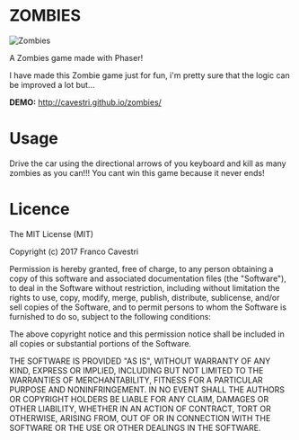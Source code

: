 ZOMBIES
=================================

![Zombies](https://raw.githubusercontent.com/cavestri/zombies/master/zombies.JPG "Original Zombie Game!")

A Zombies game made with Phaser!

I have made this Zombie game just for fun, i'm pretty sure that the logic can be improved a lot but...

**DEMO:** http://cavestri.github.io/zombies/

Usage
=====

Drive the car using the directional arrows of you keyboard and kill as many zombies as you can!!!
You cant win this game because it never ends!

Licence
=======

The MIT License (MIT)

Copyright (c) 2017 Franco Cavestri

Permission is hereby granted, free of charge, to any person obtaining a copy
of this software and associated documentation files (the "Software"), to deal
in the Software without restriction, including without limitation the rights
to use, copy, modify, merge, publish, distribute, sublicense, and/or sell
copies of the Software, and to permit persons to whom the Software is
furnished to do so, subject to the following conditions:

The above copyright notice and this permission notice shall be included in all
copies or substantial portions of the Software.

THE SOFTWARE IS PROVIDED "AS IS", WITHOUT WARRANTY OF ANY KIND, EXPRESS OR
IMPLIED, INCLUDING BUT NOT LIMITED TO THE WARRANTIES OF MERCHANTABILITY,
FITNESS FOR A PARTICULAR PURPOSE AND NONINFRINGEMENT. IN NO EVENT SHALL THE
AUTHORS OR COPYRIGHT HOLDERS BE LIABLE FOR ANY CLAIM, DAMAGES OR OTHER
LIABILITY, WHETHER IN AN ACTION OF CONTRACT, TORT OR OTHERWISE, ARISING FROM,
OUT OF OR IN CONNECTION WITH THE SOFTWARE OR THE USE OR OTHER DEALINGS IN THE
SOFTWARE.
